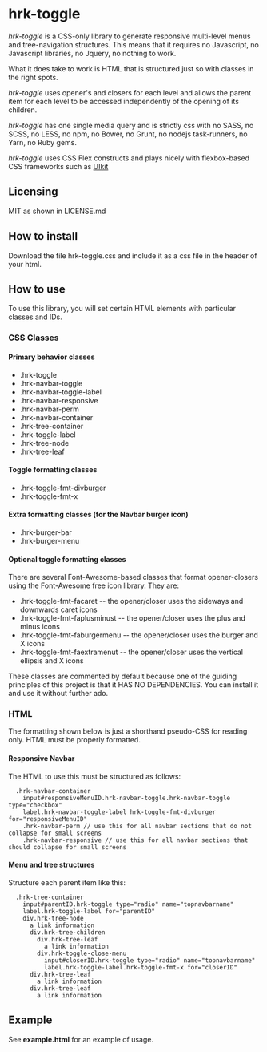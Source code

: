 # hrk-toggle

_hrk-toggle_ is a CSS-only library to generate responsive multi-level menus and tree-navigation structures. This means that it requires no Javascript, no Javascript libraries, no Jquery, no nothing to work.

What it does take to work is HTML that is structured just so with classes in the right spots.

_hrk-toggle_ uses opener's and closers for each level and allows the parent item for each level to be accessed independently of the opening of its children.

_hrk-toggle_ has one single media query and is strictly css with no SASS, no SCSS, no LESS, no npm, no Bower, no Grunt, no nodejs task-runners, no Yarn, no Ruby gems.

_hrk-toggle_ uses CSS Flex constructs and plays nicely with flexbox-based CSS frameworks such as [UIkit](https://getuikit.com)

## Licensing

MIT as shown in LICENSE.md

## How to install

Download the file hrk-toggle.css and include it as a css file in the header of your html.

## How to use

To use this library, you will set certain HTML elements with particular classes and IDs.

### CSS Classes

#### Primary behavior classes

  - .hrk-toggle
  - .hrk-navbar-toggle
  - .hrk-navbar-toggle-label
  - .hrk-navbar-responsive
  - .hrk-navbar-perm
  - .hrk-navbar-container
  - .hrk-tree-container
  - .hrk-toggle-label
  - .hrk-tree-node
  - .hrk-tree-leaf

#### Toggle formatting classes

  - .hrk-toggle-fmt-divburger
  - .hrk-toggle-fmt-x

#### Extra formatting classes (for the Navbar burger icon)
  - .hrk-burger-bar
  - .hrk-burger-menu

#### Optional toggle formatting classes

There are several Font-Awesome-based classes that format opener-closers using the Font-Awesome free icon library. They are:

  - .hrk-toggle-fmt-facaret -- the opener/closer uses the sideways and downwards caret icons
  - .hrk-toggle-fmt-faplusminust -- the opener/closer uses the plus and minus icons
  - .hrk-toggle-fmt-faburgermenu -- the opener/closer uses the burger and X icons
  - .hrk-toggle-fmt-faextramenut -- the opener/closer uses the vertical ellipsis and X icons

These classes are commented by default because one of the guiding principles of this project is that it HAS NO DEPENDENCIES. You can install it and use it without further ado.

### HTML

The formatting shown below is just a shorthand pseudo-CSS for reading only. HTML must be properly formatted.

#### Responsive Navbar

The HTML to use this must be structured as follows:

~~~
  .hrk-navbar-container
    input#responsiveMenuID.hrk-navbar-toggle.hrk-navbar-toggle type="checkbox"
    label.hrk-navbar-toggle-label hrk-toggle-fmt-divburger for="responsiveMenuID"
    .hrk-navbar-perm // use this for all navbar sections that do not collapse for small screens
    .hrk-navbar-responsive // use this for all navbar sections that should collapse for small screens
~~~

#### Menu and tree structures

Structure each parent item like this:

~~~
  .hrk-tree-container
    input#parentID.hrk-toggle type="radio" name="topnavbarname"
    label.hrk-toggle-label for="parentID"
    div.hrk-tree-node
      a link information
      div.hrk-tree-children
        div.hrk-tree-leaf
          a link information
        div.hrk-toggle-close-menu
          input#closerID.hrk-toggle type="radio" name="topnavbarname"
          label.hrk-toggle-label.hrk-toggle-fmt-x for="closerID"
      div.hrk-tree-leaf
        a link information
      div.hrk-tree-leaf
        a link information
~~~

## Example

See __example.html__ for an example of usage.